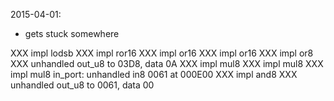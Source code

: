 2015-04-01:
- gets stuck somewhere 

XXX impl lodsb
XXX impl ror16
XXX impl or16
XXX impl or16
XXX impl or8
XXX unhandled out_u8 to 03D8, data 0A
XXX impl mul8
XXX impl mul8
XXX impl mul8
in_port: unhandled in8 0061 at 000E00
XXX impl and8
XXX unhandled out_u8 to 0061, data 00
